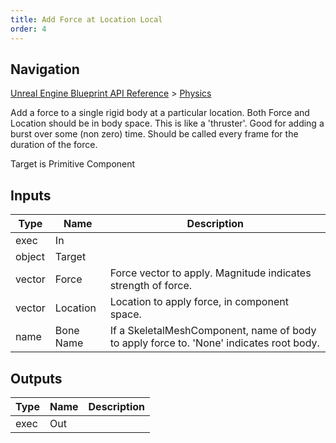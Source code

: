 ```yaml
---
title: Add Force at Location Local
order: 4
---
```

## Navigation

[Unreal Engine Blueprint API Reference](https://dev.epicgames.com/documentation/en-us/unreal-engine/BlueprintAPI) > [Physics](https://dev.epicgames.com/documentation/en-us/unreal-engine/BlueprintAPI/Physics)

Add a force to a single rigid body at a particular location. Both Force and Location should be in body space.
This is like a 'thruster'. Good for adding a burst over some (non zero) time. Should be called every frame for the duration of the force.

Target is Primitive Component

## Inputs

| Type | Name | Description |
| --- | --- | --- |
| exec | In |  |
| object | Target |  |
| vector | Force | Force vector to apply. Magnitude indicates strength of force. |
| vector | Location | Location to apply force, in component space. |
| name | Bone Name | If a SkeletalMeshComponent, name of body to apply force to. 'None' indicates root body. |

## Outputs

| Type | Name | Description |
| --- | --- | --- |
| exec | Out |  |
